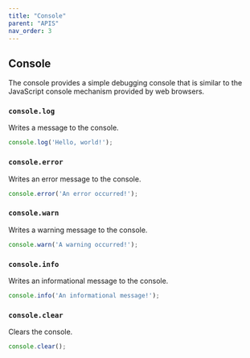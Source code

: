 ```yaml
---
title: "Console"
parent: "APIS"
nav_order: 3
---
```


## Console

The console provides a simple debugging console that is similar to the JavaScript console mechanism provided by web browsers.

### `console.log`

Writes a message to the console.

```javascript
console.log('Hello, world!');
```

### `console.error`

Writes an error message to the console.

```javascript
console.error('An error occurred!');
```

### `console.warn`

Writes a warning message to the console.

```javascript
console.warn('A warning occurred!');
```

### `console.info`

Writes an informational message to the console.

```javascript
console.info('An informational message!');
```

### `console.clear`

Clears the console.

```javascript
console.clear();
```
